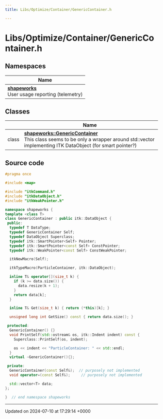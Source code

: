 ```yaml
---
title: Libs/Optimize/Container/GenericContainer.h

---
```


# Libs/Optimize/Container/GenericContainer.h



## Namespaces

| Name           |
| -------------- |
| **[shapeworks](../Namespaces/namespaceshapeworks.md)** <br>User usage reporting (telemetry)  |

## Classes

|                | Name           |
| -------------- | -------------- |
| class | **[shapeworks::GenericContainer](../Classes/classshapeworks_1_1GenericContainer.md)** <br>This class seems to be only a wrapper around std::vector implementing ITK DataObject (for smart pointer?)  |




## Source code

```cpp
#pragma once

#include <map>

#include "itkCommand.h"
#include "itkDataObject.h"
#include "itkWeakPointer.h"

namespace shapeworks {
template <class T>
class GenericContainer : public itk::DataObject {
 public:
  typedef T DataType;
  typedef GenericContainer Self;
  typedef DataObject Superclass;
  typedef itk::SmartPointer<Self> Pointer;
  typedef itk::SmartPointer<const Self> ConstPointer;
  typedef itk::WeakPointer<const Self> ConstWeakPointer;

  itkNewMacro(Self);

  itkTypeMacro(ParticleContainer, itk::DataObject);

  inline T& operator[](size_t k) {
    if (k >= data.size()) {
      data.resize(k + 1);
    }
    return data[k];
  }

  inline T& Get(size_t k) { return (*this)[k]; }

  unsigned long int GetSize() const { return data.size(); }

 protected:
  GenericContainer() {}
  void PrintSelf(std::ostream& os, itk::Indent indent) const {
    Superclass::PrintSelf(os, indent);

    os << indent << "ParticleContainer: " << std::endl;
  }
  virtual ~GenericContainer(){};

 private:
  GenericContainer(const Self&);  // purposely not implemented
  void operator=(const Self&);     // purposely not implemented

  std::vector<T> data;
};

}  // end namespace shapeworks
```


-------------------------------

Updated on 2024-07-10 at 17:29:14 +0000
